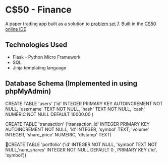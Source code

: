 # C$50 - Finance
A paper trading app built as a solution to [problem set 7](http://docs.cs50.net/problems/finance/finance.html).
Built in the [CS50 online IDE](https://cs50.io)

## Technologies Used

* Flask - Python Micro Framework
* SQL
* Jinja templating language

## Database Schema (Implemented in using phpMyAdmin)

CREATE TABLE 'users' ('id' INTEGER PRIMARY KEY AUTOINCREMENT NOT NULL, 'username' TEXT NOT NULL, 'hash' TEXT NOT NULL, 'cash' NUMERIC NOT NULL DEFAULT 10000.00 )

CREATE TABLE 'transaction' ('transaction_id' INTEGER PRIMARY KEY AUTOINCREMENT NOT NULL, 'id' INTEGER, 'symbol' TEXT, 'volume'
INTEGER, 'share_price' NUMERIC, 'dtstamp' TEXT)

CREATE TABLE 'portfolio' ('id' INTEGER NOT NULL, 'symbol' TEXT NOT NULL,'num_shares' INTEGER NOT NULL DEFAULT 0 , PRIMARY KEY ('id', 'symbol'))
